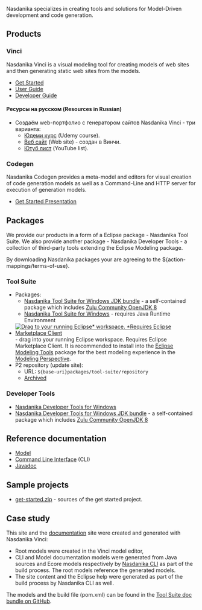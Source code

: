 
Nasdanika specializes in creating tools and solutions for Model-Driven development and code generation.

## Products

### Vinci 

Nasdanika Vinci is a visual modeling tool for creating models of web sites and then generating static web sites from the models.

* [Get Started](doc/guides/vinci/get-started/index.html)
* [User Guide](doc/guides/vinci/user/index.html)
* [Developer Guide](doc/guides/vinci/developer/index.html) 

#### Ресурсы на русском (Resources in Russian)

* Создаём web-портфолио с генератором сайтов Nasdanika Vinci - три варианта:
    * [Юдеми курс](https://www.udemy.com/course/nasdanika-vinci-level-1/) (Udemy course).
    * [Веб сайт](https://tanchora.github.io/vinci_udemy_base_course/courseprogram/) (Web site) - создан в Винчи. 
    * [Ютуб лист](https://www.youtube.com/playlist?list=PLqZWa5YR2-FhWXAS_yKuAOUtUmLYDGcpf) (YouTube list).
    
### Codegen

Nasdanika Codegen provides a meta-model and editors for visual creation of code generation models as well as a Command-Line and HTTP server for execution of generation models.

* [Get Started Presentation](doc/guides/codegen/nasdanika-codegen-get-started.pdf)      

## Packages

We provide our products in a form of a Eclipse package - Nasdanika Tool Suite. 
We also provide another package - Nasdanika Developer Tools - a collection of third-party tools extending the Eclipse Modeling package.    

By downloading Nasdanika packages your are agreeing to the ${action-mappings/terms-of-use}.

### Tool Suite

* Packages:
    * [Nasdanika Tool Suite for Windows JDK bundle](packages/tool-suite/nasdanika-tool-suite-2020-09-openjdk-8-win32-x86_64.zip) - a self-contained package which includes [Zulu Community OpenJDK 8](https://www.azul.com/downloads/zulu-community/?architecture=x86-64-bit&package=jdk)     
    * [Nasdanika Tool Suite for Windows](packages/tool-suite/nasdanika-tool-suite-2020-09-win32-x86_64.zip) - requires Java Runtime Environment
* [![Drag to your running Eclipse* workspace. *Requires Eclipse Marketplace Client](https://marketplace.eclipse.org/sites/all/themes/solstice/public/images/marketplace/btn-install.png)](http://marketplace.eclipse.org/marketplace-client-intro?mpc_install=5133210 "Drag to your running Eclipse* workspace. *Requires Eclipse Marketplace Client") - drag into your running Eclipse workspace. Requires Eclipse Marketplace Client. It is recommended to install into the [Eclipse Modeling Tools](https://www.eclipse.org/downloads/packages/release/2020-03/r/eclipse-modeling-tools) package for the best modeling experience in the [Modeling Perspective](https://www.eclipse.org/sirius/doc/user/general/Modeling%20Project.html#ModelingPerspective).
* P2 repository (update site):
    * URL: ``${base-uri}packages/tool-suite/repository``
    * [Archived](packages/tool-suite/org.nasdanika.tools.repository-2020.09.00-SNAPSHOT.zip)

### Developer Tools

* [Nasdanika Developer Tools for Windows](packages/nasdanika-developer-tools-2020-09-win32-x86_64.zip)
* [Nasdanika Developer Tools for Windows JDK bundle](packages/nasdanika-developer-tools-2020-09-open-jdk-8-win32-x86_64.zip) - a self-contained package which includes [Zulu Community OpenJDK 8](https://www.azul.com/downloads/zulu-community/?architecture=x86-64-bit&package=jdk)     

## Reference documentation

* [Model](doc/refernce/model-doc/index.html)
* [Command Line Interface](doc/reference/cli/index.html) (CLI)
* [Javadoc](doc/reference/javadoc/index.html)

## Sample projects

* [get-started.zip](get-started.zip) - sources of the get started project.

## Case study

This site and the [documentation](doc/index.html) site were created and generated with Nasdanika Vinci:

* Root models were created in the Vinci model editor,
* CLI and Model documentation models were generated from Java sources and Ecore models respectively by [Nasdanika CLI](doc/cli/index.html) as part of the build process. The root models reference the generated models. 
* The site content and the Eclipse help were generated as part of the build process by Nasdanika CLI as well. 

The models and the build file (pom.xml) can be found in the [Tool Suite doc bundle on GitHub](https://github.com/Nasdanika/release/tree/master/tool-suite/doc).  
